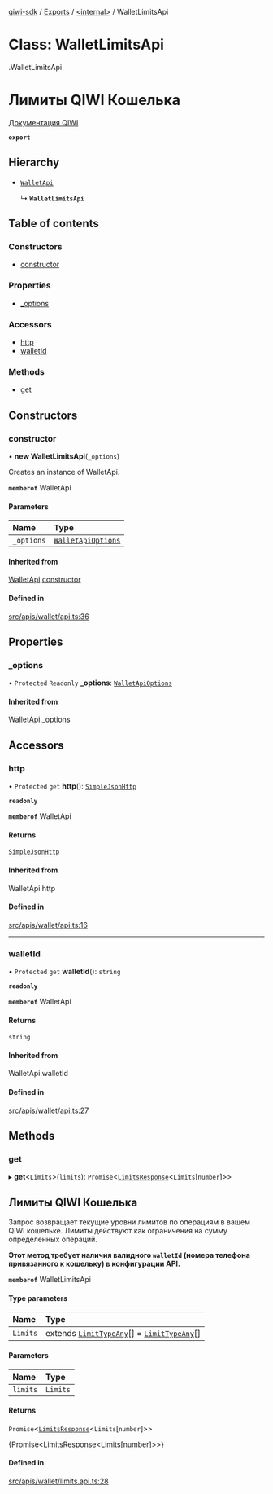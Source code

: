 [qiwi-sdk](../README.md) / [Exports](../modules.md) / [<internal\>](../modules/internal_.md) / WalletLimitsApi

# Class: WalletLimitsApi

[<internal>](../modules/internal_.md).WalletLimitsApi

# Лимиты QIWI Кошелька
[Документация QIWI](https://developer.qiwi.com/ru/qiwi-wallet-personal/#limits)

**`export`**

## Hierarchy

- [`WalletApi`](internal_.WalletApi.md)

  ↳ **`WalletLimitsApi`**

## Table of contents

### Constructors

- [constructor](internal_.WalletLimitsApi.md#constructor)

### Properties

- [\_options](internal_.WalletLimitsApi.md#_options)

### Accessors

- [http](internal_.WalletLimitsApi.md#http)
- [walletId](internal_.WalletLimitsApi.md#walletid)

### Methods

- [get](internal_.WalletLimitsApi.md#get)

## Constructors

### constructor

• **new WalletLimitsApi**(`_options`)

Creates an instance of WalletApi.

**`memberof`** WalletApi

#### Parameters

| Name | Type |
| :------ | :------ |
| `_options` | [`WalletApiOptions`](../interfaces/QIWI.WalletApiOptions.md) |

#### Inherited from

[WalletApi](internal_.WalletApi.md).[constructor](internal_.WalletApi.md#constructor)

#### Defined in

[src/apis/wallet/api.ts:36](https://github.com/AlexXanderGrib/node-qiwi-sdk/blob/0783ca8/src/apis/wallet/api.ts#L36)

## Properties

### \_options

• `Protected` `Readonly` **\_options**: [`WalletApiOptions`](../interfaces/QIWI.WalletApiOptions.md)

#### Inherited from

[WalletApi](internal_.WalletApi.md).[_options](internal_.WalletApi.md#_options)

## Accessors

### http

• `Protected` `get` **http**(): [`SimpleJsonHttp`](internal_.SimpleJsonHttp.md)

**`readonly`**

**`memberof`** WalletApi

#### Returns

[`SimpleJsonHttp`](internal_.SimpleJsonHttp.md)

#### Inherited from

WalletApi.http

#### Defined in

[src/apis/wallet/api.ts:16](https://github.com/AlexXanderGrib/node-qiwi-sdk/blob/0783ca8/src/apis/wallet/api.ts#L16)

___

### walletId

• `Protected` `get` **walletId**(): `string`

**`readonly`**

**`memberof`** WalletApi

#### Returns

`string`

#### Inherited from

WalletApi.walletId

#### Defined in

[src/apis/wallet/api.ts:27](https://github.com/AlexXanderGrib/node-qiwi-sdk/blob/0783ca8/src/apis/wallet/api.ts#L27)

## Methods

### get

▸ **get**<`Limits`\>(`limits`): `Promise`<[`LimitsResponse`](../modules/QIWI.md#limitsresponse)<`Limits`[`number`]\>\>

## Лимиты QIWI Кошелька

Запрос возвращает текущие уровни лимитов по операциям в
вашем QIWI кошельке. Лимиты действуют как ограничения на
сумму определенных операций.

**Этот метод требует наличия валидного `walletId` (номера телефона привязанного к кошельку) в конфигурации API.**

**`memberof`** WalletLimitsApi

#### Type parameters

| Name | Type |
| :------ | :------ |
| `Limits` | extends [`LimitTypeAny`](../modules/QIWI.md#limittypeany)[] = [`LimitTypeAny`](../modules/QIWI.md#limittypeany)[] |

#### Parameters

| Name | Type |
| :------ | :------ |
| `limits` | `Limits` |

#### Returns

`Promise`<[`LimitsResponse`](../modules/QIWI.md#limitsresponse)<`Limits`[`number`]\>\>

{Promise<LimitsResponse<Limits[number]>>}

#### Defined in

[src/apis/wallet/limits.api.ts:28](https://github.com/AlexXanderGrib/node-qiwi-sdk/blob/0783ca8/src/apis/wallet/limits.api.ts#L28)
